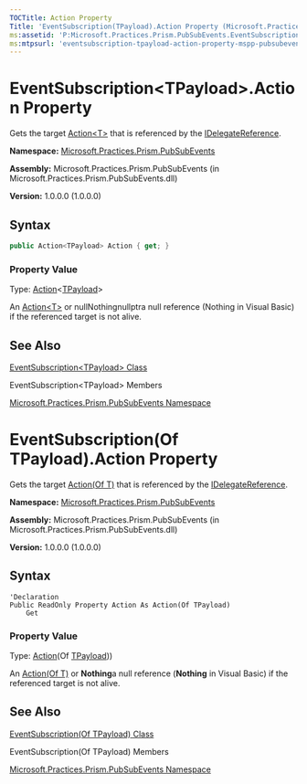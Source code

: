 ```yaml
---
TOCTitle: Action Property
Title: 'EventSubscription(TPayload).Action Property (Microsoft.Practices.Prism.PubSubEvents)'
ms:assetid: 'P:Microsoft.Practices.Prism.PubSubEvents.EventSubscription\`1.Action'
ms:mtpsurl: 'eventsubscription-tpayload-action-property-mspp-pubsubevents.md'
---
```



# EventSubscription&lt;TPayload&gt;.Action Property

Gets the target [Action&lt;T&gt;](http://msdn.microsoft.com/en-us/library/018hxwa8) that is referenced by the [IDelegateReference](/patterns-practices/reference/mspp-mvvm-namespace.idelegatereference).

**Namespace:** [Microsoft.Practices.Prism.PubSubEvents](/patterns-practices/reference/mspp-mvvm-namespace)

**Assembly:** Microsoft.Practices.Prism.PubSubEvents (in Microsoft.Practices.Prism.PubSubEvents.dll) 

**Version:** 1.0.0.0 (1.0.0.0)

## Syntax

```C#
public Action<TPayload> Action { get; }
```

### Property Value

Type: [Action](http://msdn.microsoft.com/en-us/library/018hxwa8)&lt;[TPayload](/patterns-practices/reference/mspp-mvvm-namespace.eventsubscription)&gt;

An [Action&lt;T&gt;](http://msdn.microsoft.com/en-us/library/018hxwa8) or nullNothingnullptra null reference (Nothing in Visual Basic) if the referenced target is not alive.

## See Also

[EventSubscription&lt;TPayload&gt; Class](/patterns-practices/reference/mspp-mvvm-namespace.eventsubscription)

EventSubscription&lt;TPayload&gt; Members

[Microsoft.Practices.Prism.PubSubEvents Namespace](/patterns-practices/reference/mspp-mvvm-namespace)



# EventSubscription(Of TPayload).Action Property

Gets the target [Action(Of T)](http://msdn.microsoft.com/en-us/library/018hxwa8) that is referenced by the [IDelegateReference](/patterns-practices/reference/mspp-mvvm-namespace.idelegatereference).

**Namespace:** [Microsoft.Practices.Prism.PubSubEvents](/patterns-practices/reference/mspp-mvvm-namespace)

**Assembly:** Microsoft.Practices.Prism.PubSubEvents (in Microsoft.Practices.Prism.PubSubEvents.dll) 

**Version:** 1.0.0.0 (1.0.0.0)

## Syntax

```VB
'Declaration
Public ReadOnly Property Action As Action(Of TPayload)
	Get
```

### Property Value

Type: [Action](http://msdn.microsoft.com/en-us/library/018hxwa8)(Of [TPayload](/patterns-practices/reference/mspp-mvvm-namespace.eventsubscription)))

An [Action(Of T)](http://msdn.microsoft.com/en-us/library/018hxwa8) or **Nothing**a null reference (**Nothing** in Visual Basic) if the referenced target is not alive.

## See Also

[EventSubscription(Of TPayload) Class](/patterns-practices/reference/mspp-mvvm-namespace.eventsubscription)

EventSubscription(Of TPayload) Members

[Microsoft.Practices.Prism.PubSubEvents Namespace](/patterns-practices/reference/mspp-mvvm-namespace)